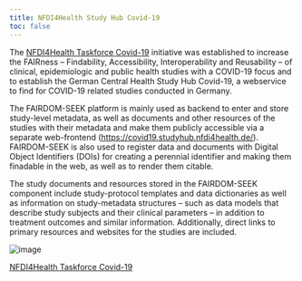 ```yaml
---
title: NFDI4Health Study Hub Covid-19
toc: false
---
```


The [NFDI4Health Taskforce Covid-19](https://www.nfdi4health.de/en/task-force-covid-19.html) initiative was established to increase the FAIRness – Findability, Accessibility, Interoperability and Reusability – of clinical, epidemiologic and public health studies with a COVID-19 focus and to establish the German Central Health Study Hub Covid-19, a webservice to find for COVID-19 related studies conducted in Germany. 

The FAIRDOM-SEEK platform is mainly used as backend to enter and store study-level metadata, as well as documents and other resources of the studies with their metadata and make them publicly accessible via a separate web-frontend (https://covid19.studyhub.nfdi4health.de/). FAIRDOM-SEEK is also used to register data and documents with Digital Object Identifiers (DOIs) for creating a perennial identifier and making them finadable in the web, as well as to render them citable.

The study documents and resources stored in the FAIRDOM-SEEK component include study-protocol templates and data dictionaries as well as information on study-metadata structures – such as data models that describe study subjects and their clinical parameters – in addition to treatment outcomes and similar information. Additionally, direct links to primary resources and websites for the studies are included.

![image](https://user-images.githubusercontent.com/10076270/136037650-f6727f68-ac7a-4512-a88a-9e226ef9e8ce.png)


[NFDI4Health Taskforce Covid-19](https://www.nfdi4health.de/en/task-force-covid-19.html)
